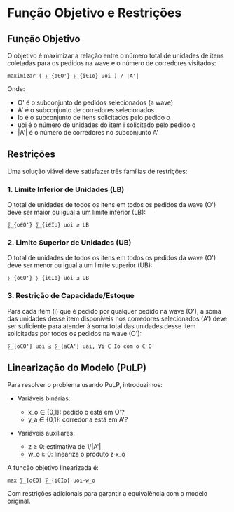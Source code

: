 # Função Objetivo e Restrições

## Função Objetivo

O objetivo é maximizar a relação entre o número total de unidades de itens coletadas para os pedidos na wave e o número de corredores visitados:

```
maximizar ( ∑_{o∈O'} ∑_{i∈Io} uoi ) / |A'|
```

Onde:
- O' é o subconjunto de pedidos selecionados (a wave)
- A' é o subconjunto de corredores selecionados
- Io é o subconjunto de itens solicitados pelo pedido o
- uoi é o número de unidades do item i solicitado pelo pedido o
- |A'| é o número de corredores no subconjunto A'

## Restrições

Uma solução viável deve satisfazer três famílias de restrições:

### 1. Limite Inferior de Unidades (LB)

O total de unidades de todos os itens em todos os pedidos da wave (O') deve ser maior ou igual a um limite inferior (LB):

```
∑_{o∈O'} ∑_{i∈Io} uoi ≥ LB
```

### 2. Limite Superior de Unidades (UB)

O total de unidades de todos os itens em todos os pedidos da wave (O') deve ser menor ou igual a um limite superior (UB):

```
∑_{o∈O'} ∑_{i∈Io} uoi ≤ UB
```

### 3. Restrição de Capacidade/Estoque

Para cada item (i) que é pedido por qualquer pedido na wave (O'), a soma das unidades desse item disponíveis nos corredores selecionados (A') deve ser suficiente para atender à soma total das unidades desse item solicitadas por todos os pedidos na wave (O'):

```
∑_{o∈O'} uoi ≤ ∑_{a∈A'} uai, ∀i ∈ Io com o ∈ O'
```

## Linearização do Modelo (PuLP)

Para resolver o problema usando PuLP, introduzimos:

- Variáveis binárias:
  - x_o ∈ {0,1}: pedido o está em O'?
  - y_a ∈ {0,1}: corredor a está em A'?

- Variáveis auxiliares:
  - z ≥ 0: estimativa de 1/|A'|
  - w_o ≥ 0: lineariza o produto z·x_o

A função objetivo linearizada é:
```
max ∑_{o∈O} ∑_{i∈Io} uoi·w_o
```

Com restrições adicionais para garantir a equivalência com o modelo original.